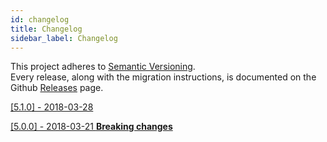```yaml
---
id: changelog
title: Changelog
sidebar_label: Changelog
---
```


This project adheres to [Semantic Versioning](http://semver.org/).  
Every release, along with the migration instructions, is documented on the Github [Releases](https://github.com/tipsi/tipsi-stripe/releases/) page.

[[5.1.0] - 2018-03-28](https://github.com/tipsi/tipsi-stripe/releases/tag/5.1.0)

[[5.0.0] - 2018-03-21 **Breaking changes**](https://github.com/tipsi/tipsi-stripe/releases/tag/5.0.0)

